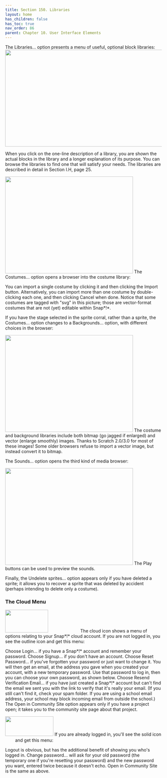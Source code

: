 ```yaml
---
title: Section 150. Libraries
layout: home
has_children: false
has_toc: true
nav_order: 86
parent: Chapter 10. User Interface Elements
---
```


The Libraries... option presents a menu of useful, optional block
libraries:<img src="/snap-manual/assets/images/image385.png" style="width:711px; height:311px">


When you click on the one-line description of a library, you are shown
the actual blocks in the library and a longer explanation of its
purpose. You can browse the libraries to find one that will satisfy your
needs. The libraries are described in detail in Section I.H, page 25.

<img src="/snap-manual/assets/images/image994.png" style="width:411px; height:311px">
The Costumes... option opens a browser
into the costume library:

You can import a single costume by clicking it and then clicking the
Import button. Alternatively, you can import more than one costume by
double-clicking each one, and then clicking Cancel when done. Notice
that some costumes are tagged with "svg" in this picture; those are
vector-format costumes that are not (yet) editable within Snap*!*.

If you have the stage selected in the sprite corral, rather than a
sprite, the Costumes... option changes to a Backgrounds... option, with
different choices in the browser:

<img src="/snap-manual/assets/images/image995.png" style="width:411px; height:311px">
The costume and background libraries
include both bitmap (go jagged if enlarged) and vector (enlarge
smoothly) images. Thanks to Scratch 2.0/3.0 for most of these images!
Some older browsers refuse to import a vector image, but instead convert
it to bitmap.

The Sounds... option opens the third kind of media browser:

<img src="/snap-manual/assets/images/image996.png" style="width:411px; height:311px">
The Play buttons can be used to preview
the sounds.

Finally, the Undelete sprites... option appears only if you have deleted
a sprite; it allows you to recover a sprite that was deleted by accident
(perhaps intending to delete only a costume).

### The Cloud Menu

<img src="/snap-manual/assets/images/image997.png" style="width:138px; height:73px">
<img src="/snap-manual/assets/images/image998.png" style="width:28px; height:16px">
<img src="/snap-manual/assets/images/image489.png" style="width:64px; height:16px">
The cloud icon shows a menu of options
relating to your Snap*!* cloud account. If you are not logged in, you
see the outline icon and get this menu:

Choose Login... if you have a Snap*!* account and remember your
password. Choose Signup... if you don't have an account. Choose Reset
Password... if you've forgotten your password or just want to change it.
You will then get an email, at the address you gave when you created
your account, with a new temporary password. Use that password to log
in, then you can choose your own password, as shown below. Choose Resend
Verification Email... if you have just created a Snap*!* account but
can't find the email we sent you with the link to verify that it's
really your email. (If you still can't find it, check your spam folder.
If you are using a school email address, your school may block incoming
email from outside the school.) The Open in Community Site option
appears only if you have a project open; it takes you to the community
site page about that project.

<img src="/snap-manual/assets/images/image1001.png" style="width:155px; height:63px">
If you are already logged in, you'll see
the solid icon
<img src="/snap-manual/assets/images/image1002.png" style="width:28px; height:16px">
 and get this menu:

Logout is obvious, but has the additional benefit of showing you who's
logged in. Change password... will ask for your old password (the
temporary one if you're resetting your password) and the new password
you want, entered twice because it doesn't echo. Open in Community Site
is the same as above.

